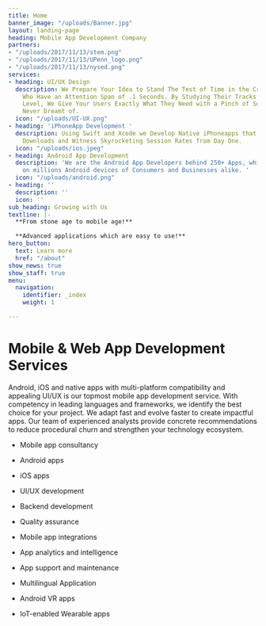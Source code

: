 ```yaml
---
title: Home
banner_image: "/uploads/Banner.jpg"
layout: landing-page
heading: Mobile App Development Company
partners:
- "/uploads/2017/11/13/stem.png"
- "/uploads/2017/11/13/UPenn_logo.png"
- "/uploads/2017/11/13/nysed.png"
services:
- heading: UI/UX Design
  description: We Prepare Your Idea to Stand The Test of Time in the Crowd Of Users
    Who Have an Attention Span of .1 Seconds. By Studying Their Tracks to A Microscopic
    Level, We Give Your Users Exactly What They Need with a Pinch of Something They
    Never Dreamt of.
  icon: "/uploads/UI-UX.png"
- heading: 'iPhoneApp Development '
  description: Using Swift and Xcode we Develop Native iPhoneapps that Get Million
    Downloads and Witness Skyrocketing Session Rates from Day One.
  icon: "/uploads/ios.jpeg"
- heading: Android App Development
  description: 'We are the Android App Developers behind 250+ Apps, which are present
    on millions Android devices of Consumers and Businesses alike. '
  icon: "/uploads/android.png"
- heading: ''
  description: ''
  icon: ''
sub_heading: Growing with Us
textline: |-
  **From stone age to mobile age!**

  **Advanced applications which are easy to use!**
hero_button:
  text: Learn more
  href: "/about"
show_news: true
show_staff: true
menu:
  navigation:
    identifier: _index
    weight: 1

---
```

# Mobile & Web App Development Services

Android, iOS and native apps with multi-platform compatibility and appealing UI/UX is our topmost mobile app development service. With competency in leading languages and frameworks, we identify the best choice for your project. We adapt fast and evolve faster to create impactful apps. Our team of experienced analysts provide concrete recommendations to reduce procedural churn and strengthen your technology ecosystem.

* Mobile app consultancy
* Android apps
* iOS apps
* UI/UX development
* Backend development
* Quality assurance


* Mobile app integrations
* App analytics and intelligence
* App support and maintenance
* Multilingual Application
* Android VR apps
* IoT-enabled Wearable apps